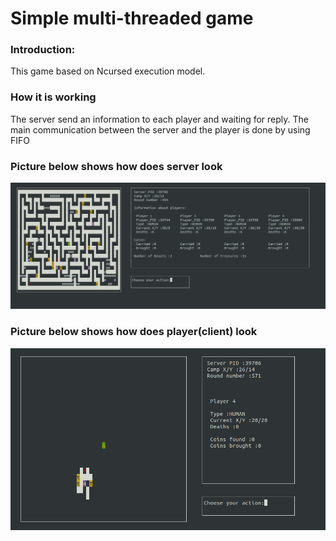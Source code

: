 # Simple multi-threaded game
### Introduction:
This game based on Ncursed execution model.
### How it is working
The server send an information to each player and waiting for reply.
The main communication between the server and the player is done by using FIFO

### Picture below shows how does server look
![img.png](img/img.png)
### Picture below shows how does player(client) look
![img_1.png](img/img_1.png)
